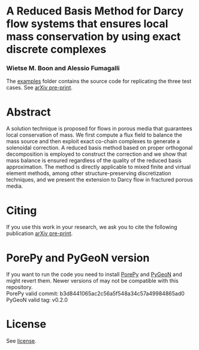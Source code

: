 # A Reduced Basis Method for Darcy flow systems that ensures local mass conservation by using exact discrete complexes
### Wietse M. Boon and Alessio Fumagalli 

The [examples](./examples/) folder contains the source code for replicating the three test cases. See [arXiv pre-print](https://arxiv.org/abs/2205.15626).

# Abstract
 A solution technique is proposed for flows in porous media that guarantees local conservation of mass. We first compute a flux field to balance the mass source and then exploit exact co-chain complexes to generate a solenoidal correction. A reduced basis method based on proper orthogonal decomposition is employed to construct the correction and we show that mass balance is ensured regardless of the quality of the reduced basis approximation. The method is directly applicable to mixed finite and virtual element methods, among other structure-preserving discretization techniques, and we present the extension to Darcy flow in fractured porous media.

# Citing
If you use this work in your research, we ask you to cite the following publication [arXiv pre-print](https://arxiv.org/abs/2205.15626).

# PorePy and PyGeoN version
If you want to run the code you need to install [PorePy](https://github.com/pmgbergen/porepy) and [PyGeoN](https://github.com/compgeo-mox/pygeon) and might revert them.
Newer versions of may not be compatible with this repository.<br>
PorePy valid commit: b3d8441065ac2c56a5f548a34c57a49984865ad0 <br>
PyGeoN valid tag: v0.2.0

# License
See [license](./LICENSE).

